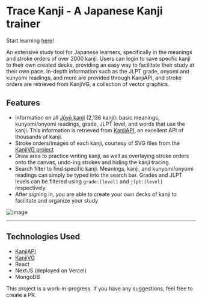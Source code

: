 # Trace Kanji - A Japanese Kanji trainer

Start learning [here](https://trace-kanji.vercel.app/)!

An extensive study tool for Japanese learners, specifically in the meanings and stroke orders of over 2000 kanji. Users can login to save specfic kanji to their own created decks, providing an easy way to facilitate their study at their own pace. In-depth information such as the JLPT grade, onyomi and kunyomi readings, and more are provided through KanjiAPI, and stroke orders are retrieved from KanjiVG, a collection of vector graphics.

## Features
- Information on all [Jōyō kanji](https://en.wikipedia.org/wiki/J%C5%8Dy%C5%8D_kanji) (2,136 kanji): basic meanings, kunyomi/onyomi readings, grade, JLPT level, and words that use the kanji. This information is retrieved from [KanjiAPI](https://github.com/onlyskin/kanjiapi.dev), an excellent API of thousands of kanji.
- Stroke orders/images of each kanji, courtesy of SVG files from the [KanjiVG project](https://kanjivg.tagaini.net/)
- Draw area to practice writing kanji, as well as overlaying stroke orders onto the canvas, undo-ing strokes and hiding the kanji tracing.
- Search filter to find specific kanji. Meanings, kanji, and kunyomi/onyomi readings can simply be typed into the search bar. Grades and JLPT levels can be filtered using ```grade:[level]``` and ```jlpt:[level]``` respectively.
- After signing in, you are able to create your own decks of kanji to facilitate and organize your study

![image](https://github.com/sicfran774/TraceKanji/assets/1214993/73cbd4e7-af53-41e1-ba53-d54414f3f178)

---

## Technologies Used
- [KanjiAPI](https://github.com/onlyskin/kanjiapi.dev)
- [KanjiVG](https://kanjivg.tagaini.net/)
- React
- NextJS (deployed on Vercel)
- MongoDB

This project is a work-in-progress. If you have any suggestions, feel free to create a PR.
